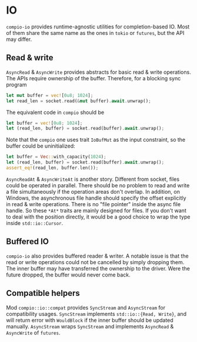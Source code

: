 # IO

`compio-io` provides runtime-agnostic utilities for completion-based IO. Most of them share the same name as the ones in `tokio` or `futures`, but the API may differ.

## Read & write

`AsyncRead` & `AsyncWrite` provides abstracts for basic read & write operations. The APIs require ownership of the buffer. Therefore, for a blocking sync program

```rust
let mut buffer = vec![0u8; 1024];
let read_len = socket.read(&mut buffer).await.unwrap();
```

The equivalent code in `compio` should be

```rust
let buffer = vec![0u8; 1024];
let (read_len, buffer) = socket.read(buffer).await.unwrap();
```

Note that the `compio` one uses trait `IoBufMut` as the input constraint, so the buffer could be uninitialized:

```rust
let buffer = Vec::with_capacity(1024);
let (read_len, buffer) = socket.read(buffer).await.unwrap();
assert_eq!(read_len, buffer.len());
```

`AsyncReadAt` & `AsyncWriteAt` is another story. Different from socket, files could be operated in parallel. There should be no problem to read and write a file simultaneously if the operation areas don't overlap. In addition, on Windows, the asynchronous file handle should specify the offset explicitly in read & write operations. There is no "file pointer" inside the async file handle. So these `*At*` traits are mainly designed for files. If you don't want to deal with the position directly, it would be a good choice to wrap the type inside `std::io::Cursor`.

## Buffered IO

`compio-io` also provides buffered reader & writer. A notable issue is that the read or write operations could not be cancelled by simply dropping them. The inner buffer may have transferred the ownership to the driver. Were the future dropped, the buffer would never come back.

## Compatible helpers

Mod `compio::io::compat` provides `SyncStream` and `AsyncStream` for compatibility usages. `SyncStream` implements `std::io::{Read, Write}`, and will return error with `WouldBlock` if the inner buffer should be updated manually. `AsyncStream` wraps `SyncStream` and implements `AsyncRead` & `AsyncWrite` of `futures`.
